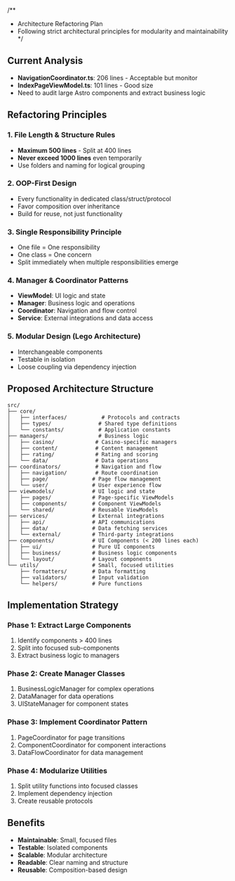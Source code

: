 /**
 * Architecture Refactoring Plan
 * Following strict architectural principles for modularity and maintainability
 */

## Current Analysis
- **NavigationCoordinator.ts**: 206 lines - Acceptable but monitor
- **IndexPageViewModel.ts**: 101 lines - Good size
- Need to audit large Astro components and extract business logic

## Refactoring Principles

### 1. File Length & Structure Rules
- **Maximum 500 lines** - Split at 400 lines
- **Never exceed 1000 lines** even temporarily
- Use folders and naming for logical grouping

### 2. OOP-First Design
- Every functionality in dedicated class/struct/protocol
- Favor composition over inheritance
- Build for reuse, not just functionality

### 3. Single Responsibility Principle
- One file = One responsibility
- One class = One concern
- Split immediately when multiple responsibilities emerge

### 4. Manager & Coordinator Patterns
- **ViewModel**: UI logic and state
- **Manager**: Business logic and operations
- **Coordinator**: Navigation and flow control
- **Service**: External integrations and data access

### 5. Modular Design (Lego Architecture)
- Interchangeable components
- Testable in isolation
- Loose coupling via dependency injection

## Proposed Architecture Structure

```
src/
├── core/
│   ├── interfaces/           # Protocols and contracts
│   ├── types/               # Shared type definitions
│   └── constants/           # Application constants
├── managers/                # Business logic
│   ├── casino/             # Casino-specific managers
│   ├── content/            # Content management
│   ├── rating/             # Rating and scoring
│   └── data/               # Data operations
├── coordinators/           # Navigation and flow
│   ├── navigation/         # Route coordination
│   ├── page/              # Page flow management
│   └── user/              # User experience flow
├── viewmodels/            # UI logic and state
│   ├── pages/             # Page-specific ViewModels
│   ├── components/        # Component ViewModels
│   └── shared/            # Reusable ViewModels
├── services/              # External integrations
│   ├── api/               # API communications
│   ├── data/              # Data fetching services
│   └── external/          # Third-party integrations
├── components/            # UI Components (< 200 lines each)
│   ├── ui/                # Pure UI components
│   ├── business/          # Business logic components
│   └── layout/            # Layout components
└── utils/                 # Small, focused utilities
    ├── formatters/        # Data formatting
    ├── validators/        # Input validation
    └── helpers/           # Pure functions
```

## Implementation Strategy

### Phase 1: Extract Large Components
1. Identify components > 400 lines
2. Split into focused sub-components
3. Extract business logic to managers

### Phase 2: Create Manager Classes
1. BusinessLogicManager for complex operations
2. DataManager for data operations
3. UIStateManager for component states

### Phase 3: Implement Coordinator Pattern
1. PageCoordinator for page transitions
2. ComponentCoordinator for component interactions
3. DataFlowCoordinator for data management

### Phase 4: Modularize Utilities
1. Split utility functions into focused classes
2. Implement dependency injection
3. Create reusable protocols

## Benefits
- **Maintainable**: Small, focused files
- **Testable**: Isolated components
- **Scalable**: Modular architecture
- **Readable**: Clear naming and structure
- **Reusable**: Composition-based design